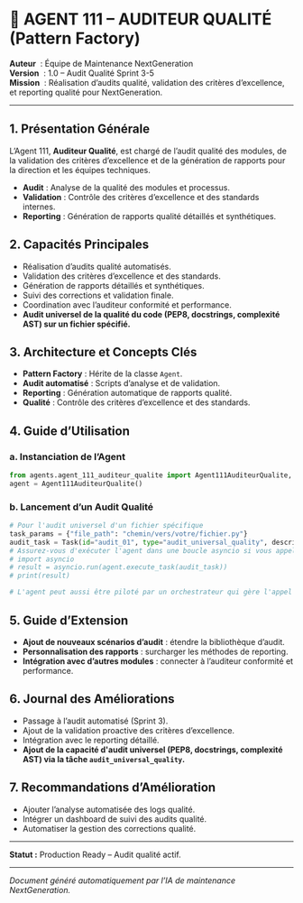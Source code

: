 # 🏅 AGENT 111 – AUDITEUR QUALITÉ (Pattern Factory)

**Auteur**    : Équipe de Maintenance NextGeneration  
**Version**   : 1.0 – Audit Qualité Sprint 3-5  
**Mission**   : Réalisation d’audits qualité, validation des critères d’excellence, et reporting qualité pour NextGeneration.

---

## 1. Présentation Générale

L’Agent 111, **Auditeur Qualité**, est chargé de l’audit qualité des modules, de la validation des critères d’excellence et de la génération de rapports pour la direction et les équipes techniques.

- **Audit** : Analyse de la qualité des modules et processus.
- **Validation** : Contrôle des critères d’excellence et des standards internes.
- **Reporting** : Génération de rapports qualité détaillés et synthétiques.

## 2. Capacités Principales

- Réalisation d’audits qualité automatisés.
- Validation des critères d’excellence et des standards.
- Génération de rapports détaillés et synthétiques.
- Suivi des corrections et validation finale.
- Coordination avec l’auditeur conformité et performance.
- **Audit universel de la qualité du code (PEP8, docstrings, complexité AST) sur un fichier spécifié.**

## 3. Architecture et Concepts Clés

- **Pattern Factory** : Hérite de la classe `Agent`.
- **Audit automatisé** : Scripts d’analyse et de validation.
- **Reporting** : Génération automatique de rapports qualité.
- **Qualité** : Contrôle des critères d’excellence et des standards.

## 4. Guide d’Utilisation

### a. Instanciation de l’Agent
```python
from agents.agent_111_auditeur_qualite import Agent111AuditeurQualite, Task
agent = Agent111AuditeurQualite()
```

### b. Lancement d’un Audit Qualité
```python
# Pour l'audit universel d'un fichier spécifique
task_params = {"file_path": "chemin/vers/votre/fichier.py"}
audit_task = Task(id="audit_01", type="audit_universal_quality", description="Audit universel du fichier spécifié", params=task_params)
# Assurez-vous d'exécuter l'agent dans une boucle asyncio si vous appelez directement execute_task
# import asyncio
# result = asyncio.run(agent.execute_task(audit_task))
# print(result)

# L'agent peut aussi être piloté par un orchestrateur qui gère l'appel à execute_task.
```

## 5. Guide d’Extension

- **Ajout de nouveaux scénarios d’audit** : étendre la bibliothèque d’audit.
- **Personnalisation des rapports** : surcharger les méthodes de reporting.
- **Intégration avec d’autres modules** : connecter à l’auditeur conformité et performance.

## 6. Journal des Améliorations

- Passage à l’audit automatisé (Sprint 3).
- Ajout de la validation proactive des critères d’excellence.
- Intégration avec le reporting détaillé.
- **Ajout de la capacité d'audit universel (PEP8, docstrings, complexité AST) via la tâche `audit_universal_quality`.**

## 7. Recommandations d’Amélioration

- Ajouter l’analyse automatisée des logs qualité.
- Intégrer un dashboard de suivi des audits qualité.
- Automatiser la gestion des corrections qualité.

---

**Statut :** Production Ready – Audit qualité actif.

---

*Document généré automatiquement par l’IA de maintenance NextGeneration.*
